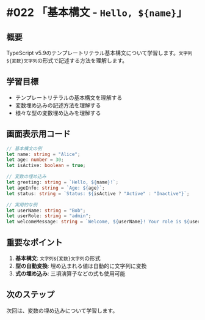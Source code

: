 # #022 「基本構文 - `Hello, ${name}`」

## 概要
TypeScript v5.9のテンプレートリテラル基本構文について学習します。`文字列${変数}文字列`の形式で記述する方法を理解します。

## 学習目標
- テンプレートリテラルの基本構文を理解する
- 変数埋め込みの記述方法を理解する
- 様々な型の変数埋め込みを理解する

## 画面表示用コード

```typescript
// 基本構文の例
let name: string = "Alice";
let age: number = 30;
let isActive: boolean = true;

// 変数の埋め込み
let greeting: string = `Hello, ${name}!`;
let ageInfo: string = `Age: ${age}`;
let status: string = `Status: ${isActive ? "Active" : "Inactive"}`;

// 実用的な例
let userName: string = "Bob";
let userRole: string = "admin";
let welcomeMessage: string = `Welcome, ${userName}! Your role is ${userRole}.`;
```

## 重要なポイント
1. **基本構文**: `文字列${変数}文字列`の形式
2. **型の自動変換**: 埋め込まれる値は自動的に文字列に変換
3. **式の埋め込み**: 三項演算子などの式も使用可能

## 次のステップ
次回は、変数の埋め込みについて学習します。
